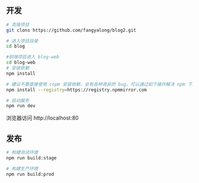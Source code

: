 <!--
 * @Author: fangyalong 1921934563@qq.com
 * @Date: 2023-10-28 10:21:28
 * @LastEditors: fangyalong 1921934563@qq.com
 * @LastEditTime: 2023-11-01 15:45:42
 * @FilePath: \blog-web\README.md
 * @Description: 这是默认设置,请设置`customMade`, 打开koroFileHeader查看配置 进行设置: https://github.com/OBKoro1/koro1FileHeader/wiki/%E9%85%8D%E7%BD%AE
-->
## 开发

```bash
# 克隆项目
git clons https://github.com/fangyalong/blog2.git

# 进入项目目录
cd blog

#前端项目进入 blog-web
cd blog-web
# 安装依赖
npm install

# 建议不要直接使用 cnpm 安装依赖，会有各种诡异的 bug。可以通过如下操作解决 npm 下载速度慢的问题
npm install --registry=https://registry.npmmirror.com

# 启动服务
npm run dev
```

浏览器访问 http://localhost:80

## 发布

```bash
# 构建测试环境
npm run build:stage

# 构建生产环境
npm run build:prod
```
